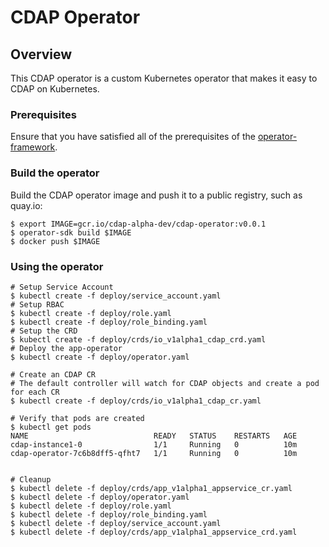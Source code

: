 # CDAP Operator

## Overview

This CDAP operator is a custom Kubernetes operator that makes it easy to CDAP on Kubernetes.


### Prerequisites

Ensure that you have satisfied all of the prerequisites of the [operator-framework](https://github.com/operator-framework/operator-sdk#prerequisites).

### Build the operator

Build the CDAP operator image and push it to a public registry, such as quay.io:

```
$ export IMAGE=gcr.io/cdap-alpha-dev/cdap-operator:v0.0.1
$ operator-sdk build $IMAGE
$ docker push $IMAGE
```

### Using the operator

```
# Setup Service Account
$ kubectl create -f deploy/service_account.yaml
# Setup RBAC
$ kubectl create -f deploy/role.yaml
$ kubectl create -f deploy/role_binding.yaml
# Setup the CRD
$ kubectl create -f deploy/crds/io_v1alpha1_cdap_crd.yaml
# Deploy the app-operator
$ kubectl create -f deploy/operator.yaml

# Create an CDAP CR
# The default controller will watch for CDAP objects and create a pod for each CR
$ kubectl create -f deploy/crds/io_v1alpha1_cdap_cr.yaml

# Verify that pods are created
$ kubectl get pods
NAME                            READY   STATUS    RESTARTS   AGE
cdap-instance1-0                1/1     Running   0          10m
cdap-operator-7c6b8dff5-qfht7   1/1     Running   0          10m


# Cleanup
$ kubectl delete -f deploy/crds/app_v1alpha1_appservice_cr.yaml
$ kubectl delete -f deploy/operator.yaml
$ kubectl delete -f deploy/role.yaml
$ kubectl delete -f deploy/role_binding.yaml
$ kubectl delete -f deploy/service_account.yaml
$ kubectl delete -f deploy/crds/app_v1alpha1_appservice_crd.yaml
```
